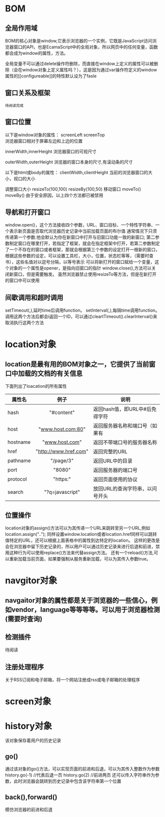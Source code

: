 # BOM
## 全局作用域
BOM的核心对象是window,它表示浏览器的一个实例，它既是JavaScript访问浏览器窗口的API，也是EcamaScript中的全局对象，所以网页中的任何变量，函数都会成为window的属性，方法。

全局变量不可以通过delete操作符删除，而直接在window上定义的属性可以被删除（会在window对象上定义属性吗？），这是因为通过var操作符定义的window属性的[[configureable]]的特性默认设为了fasle

## 窗口关系及框架
    待阅读完成

## 窗口位置
以下是window对象的属性：
screenLeft screenTop  
浏览器窗口相对于屏幕左边和上边的位置

innerWidth,innerHeight
浏览器窗口的可视尺寸

outerWidth,outerHeight
浏览器的窗口本身的尺寸,有滚动条的尺寸

以下是html或body的属性：
clientWidth,clientHeight
当前的浏览器窗口的大小，视口的大小


调整窗口大小
resizeTo(100,100) <!--调整到100x100-->
resizeBy(100,50)  <!--在上面的基础上调整，参数是新窗口与旧窗口的差，所以这一行代码调整到200x150-->
移动窗口
moveTo()
moveBy()
由于安全原因，以上四个方法都已被禁用

## 导航和打开窗口
window.open()，这个方法接收四个参数，URL、窗口目标、一个特性字符串、一个表示新页面是否取代浏览器历史记录中当前加载页面的布尔值
通常情况下只须传递第一个参数.他会默认为你在新窗口中打开与旧窗口功能一致的新窗口;
第二参数制定窗口在哪里打开，若指定了框架，就会在指定框架中打开，若第二参数制定了一个不存在的窗口或者框架，那就会根据第三个参数的设定打开一根新的窗口，根据这些参数的设定，可以设置工具栏，大小，位置，状态栏等等，（需要时查书），这些名值对以逗号分隔，以等号表示
可以将新打开的窗口赋给一个变量，这个对象的一个属性是opener，是指向旧窗口的指针
window.close(),方法可以关闭新窗口，但是需要触发。
虽然浏览器禁止使用resizeTo等方法，但是在新打开的窗口中可以使用

## 间歇调用和超时调用
setTimeout(<function>,<time>),延时time后调用function。
setInterval(<function>,<time>),每隔time调用function。
调用这两个方法后都会i返回一个ID，可以通过cleartTimeout().clearInterval()来取消执行这两个方法

# location对象
## location是最有用的BOM对象之一，它提供了当前窗口中加载的文档的有关信息
下面列出了loacation的所有属性

|属性名|例子|说明|
|----|:-----:|-----|
|hash|"#content"|返回hash值，即URL中#后免得字符|
|host|"www.host.com:80"|返回服务器名称和端口号（如果有|
|hostname|"www.host.com"|返回不带端口号的服务器名称|
|href|"http://www.href.com"|返回完整的URL|
|pathname|"/page/3"|返回URL中的目录|
|port|"8080"|返回服务器的端口号|
|protocol|"https:"|返回页面使用的协议|
|search|"?q=javascript"|放回URL的查询字符串，以问号开头|

## 位置操作
location对象的assign()方法可以为其传递一个URL来跳转至另一个URL,例如location.assign("..");
同样设置window.location或者location.href同样可以跳转值特定的URL，还可以根据上面表格中的属性到达特定的location。
这样的更改是会在浏览器中留下历史记录的，所以用户可以通过历史记录来进行后退和前进，禁用这种行为可以使用replace()方法来代替assign方法。
还有一个reload()方法,可以重新加载当前页面，如果要强制从服务重新加载，可以为其传入参数true。

# navgitor对象
## navgaitor对象的属性都是关于浏览器的一些信心，例如vendor，language等等等等。可以用于浏览器检测(需要时查询)

## 检测插件
 待阅读

## 注册处理程序
关于RSS订阅和电子邮箱，将一个网站注册成rss或电子邮箱的处理程序

# screen对象

# history对象
该对象保存着用户的历史记录
## go()
通过该对象的go()方法，可以实现页面的前进和后退，可以为其传入整数作为参数
history.go(-1)  //代表后退一页
history.go(2)  //前进两页
还可以传入字符串作为参数，此时浏览器会跳转到历史记录中包含该字符串第一个位置

## back(),forward()
模仿浏览器的前进和后退
